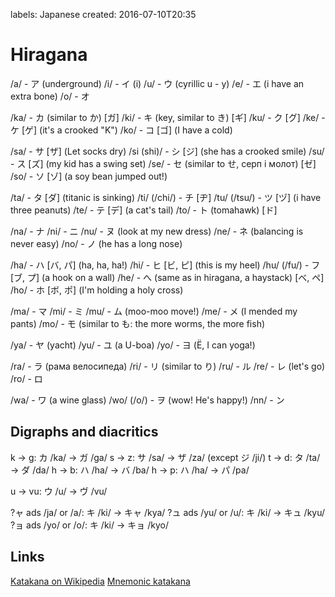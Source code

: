 labels: Japanese
created: 2016-07-10T20:35

# Hiragana

/a/ - ア (underground)
/i/ - イ (i)
/u/ - ウ (cyrillic u - у)
/e/ - エ (i have an extra bone)
/o/ - オ

/ka/ - カ (similar to か) [ガ]
/ki/ - キ (key, similar to き) [ギ]
/ku/ - ク [グ]
/ke/ - ケ [ゲ] (it's a crooked "K")
/ko/ - コ [ゴ] (I have a cold)

/sa/ - サ [ザ] (Let socks dry)
/si (shi)/ - シ [ジ] (she has a crooked smile)
/su/ - ス [ズ] (my kid has a swing set)
/se/ - セ (similar to せ, серп і молот) [ゼ]
/so/ - ソ [ゾ] (a soy bean jumped out!)

/ta/ - タ [ダ] (titanic is sinking)
/ti/ (/chi/) - チ [ヂ]
/tu/ (/tsu/) - ツ [ヅ] (i have three peanuts)
/te/ - テ [デ] (a cat's tail)
/to/ - ト (tomahawk) [ド]

/na/ - ナ
/ni/ - ニ
/nu/ - ヌ (look at my new dress)
/ne/ - ネ (balancing is never easy)
/no/ - ノ (he has a long nose)

/ha/ - ハ [バ, パ] (ha, ha, ha!)
/hi/ - ヒ [ビ, ピ] (this is my heel)
/hu/ (/fu/) - フ [ブ, プ] (a hook on a wall)
/he/ - へ (same as in hiragana, a haystack) [ベ, ペ]
/ho/ - ホ [ボ, ポ] (I'm holding a holy cross)

/ma/ - マ
/mi/ - ミ
/mu/ - ム (moo-moo move!)
/me/ - メ (I mended my pants)
/mo/ - モ (similar to も: the more worms, the more fish)

/ya/ - ヤ (yacht)
/yu/ - ユ (a U-boa)
/yo/ - ヨ (Ё, I can yoga!)

/ra/ - ラ (рама велосипеда)
/ri/ - リ (similar to り)
/ru/ - ル
/re/ - レ (let's go)
/ro/ - ロ

/wa/ - ワ (a wine glass)
/wo/ (/o/) - ヲ (wow! He's happy!)
/nn/ - ン

## Digraphs and diacritics

k -> g: カ /ka/ -> ガ /ga/
s -> z: サ /sa/ -> ザ /za/ (except ジ /ji/)
t -> d: タ /ta/ -> ダ /da/
h -> b: ハ /ha/ -> バ /ba/
h -> p: ハ /ha/ -> パ /pa/

u -> vu: ウ /u/ -> ヴ /vu/

?ャ ads /ja/ or /a/: キ /ki/ -> キャ /kya/
?ュ ads /yu/ or /u/: キ /ki/ -> キュ /kyu/
?ョ ads /yo/ or /o/: キ /ki/ -> キョ /kyo/

## Links

[Katakana on Wikipedia](https://en.wikipedia.org/wiki/Katakana)
[Mnemonic katakana](http://japanese.gatech.edu/WebCTVista/JAPN1001/contents/Lesson02/katakana/mnemonic-katakana.html)
